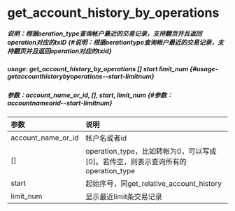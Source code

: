 # get\_account\_history\_by\_operations

##### 说明：根据oeration\_type查询帐户最近的交易记录，支持翻页并且返回operation对应的txID {#说明：根据oerationtype查询帐户最近的交易记录，支持翻页并且返回operation对应的txid}

##### usage: get\_account\_history\_by\_operations \[\] start limit\_num {#usage-getaccounthistorybyoperations--start-limitnum}

##### 参数：account\_name\_or\_id, \[\], start, limit\_num {#参数：accountnameorid--start-limitnum}

| 参数 | 说明 |
| :--- | :--- |
| account\_name\_or\_id | 帐户名或者id |
| \[\] | operation\_type，比如转帐为0，可以写成\[0\]。若传空，则表示查询所有的operation\_type |
| start | 起始序号，同get\_relative\_account\_history |
| limit\_num | 显示最近limit条交易记录 |



